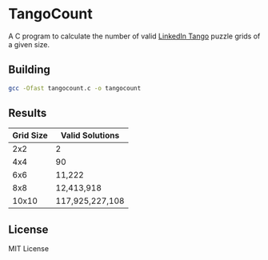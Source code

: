 # TangoCount

A C program to calculate the number of valid [LinkedIn Tango](https://linkedin.com/games/tango) puzzle grids of a given size.

## Building

```bash
gcc -Ofast tangocount.c -o tangocount
```

## Results

| Grid Size | Valid Solutions |
|-----------|----------------|
| 2x2       | 2             |
| 4x4       | 90            |
| 6x6       | 11,222        |
| 8x8       | 12,413,918    |
| 10x10     | 117,925,227,108|

## License

MIT License
